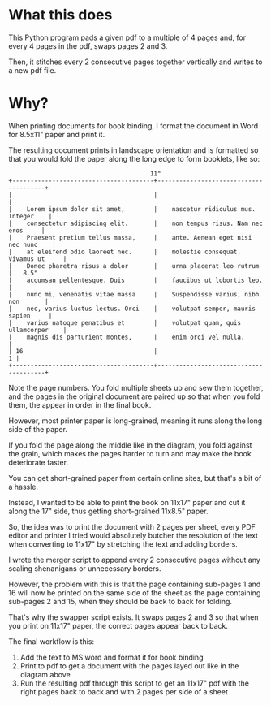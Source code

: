 # What this does
This Python program pads a given pdf to a multiple of 4 pages and, for every 4 pages in the pdf, swaps pages 2 and 3.

Then, it stitches every 2 consecutive pages together vertically and writes to a new pdf file.

# Why?
When printing documents for book binding, I format the document in Word for 8.5x11" paper and print it. 

The resulting document prints in landscape orientation and is formatted so that you would fold the paper along the long edge to form booklets, like so:

```
                                       11"
+---------------------------------------+---------------------------------------+
|                                       |                                       |
|    Lorem ipsum dolor sit amet,        |    nascetur ridiculus mus. Integer    |
|    consectetur adipiscing elit.       |    non tempus risus. Nam nec eros     |
|    Praesent pretium tellus massa,     |    ante. Aenean eget nisi nec nunc    |
|    at eleifend odio laoreet nec.      |    molestie consequat. Vivamus ut     |
|    Donec pharetra risus a dolor       |    urna placerat leo rutrum           |   8.5"
|    accumsan pellentesque. Duis        |    faucibus ut lobortis leo.          |
|    nunc mi, venenatis vitae massa     |    Suspendisse varius, nibh non       |
|    nec, varius luctus lectus. Orci    |    volutpat semper, mauris sapien     |
|    varius natoque penatibus et        |    volutpat quam, quis ullamcorper    |
|    magnis dis parturient montes,      |    enim orci vel nulla.               |
| 16                                    |                                     1 |
+---------------------------------------+---------------------------------------+
```

Note the page numbers. You fold multiple sheets up and sew them together, and the pages in the original document 
are paired up so that when you fold them, the appear in order in the final book.

However, most printer paper is long-grained, meaning it runs along the long side of the paper.

If you fold the page along the middle like in the diagram, you fold against the grain, which makes the pages harder to turn and may make the book deteriorate faster.

You can get short-grained paper from certain online sites, but that's a bit of a hassle.

Instead, I wanted to be able to print the book on 11x17" paper and cut it along the 17" side, thus getting short-grained 11x8.5" paper.

So, the idea was to print the document with 2 pages per sheet, every PDF editor and printer I tried would absolutely butcher the resolution of the text when converting to 11x17" by stretching the text and adding borders.

I wrote the merger script to append every 2 consecutive pages without any scaling shenanigans or unnecessary borders.

However, the problem with this is that the page containing sub-pages 1 and 16 will now be printed on the same side of the sheet as the page containing sub-pages 
2 and 15, when they should be back to back for folding.

That's why the swapper script exists. It swaps pages 2 and 3 so that when you print on 11x17" paper, the correct pages appear back to back.

The final workflow is this:  
1) Add the text to MS word and format it for book binding  
2) Print to pdf to get a document with the pages layed out like in the diagram above  
3) Run the resulting pdf through this script to get an 11x17" pdf with the right pages back to back and with 2 pages per side of a sheet  
